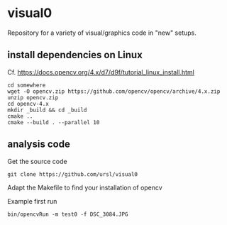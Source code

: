 # visual0

Repository for a variety of visual/graphics code in "new" setups.

## install dependencies on Linux
Cf. https://docs.opencv.org/4.x/d7/d9f/tutorial_linux_install.html
```
cd somewhere
wget -O opencv.zip https://github.com/opencv/opencv/archive/4.x.zip
unzip opencv.zip
cd opencv-4.x
mkdir _build && cd _build
cmake ..
cmake --build . --parallel 10
```

## analysis code
Get the source code 
```
git clone https://github.com/ursl/visual0
```
Adapt the Makefile to find your installation of opencv

Example first run
```
bin/opencvRun -m test0 -f DSC_3084.JPG 
```
